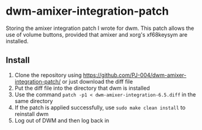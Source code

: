 # dwm-amixer-integration-patch
Storing the amixer integration patch I wrote for dwm. This patch allows the use of volume buttons, provided that amixer and xorg's xf68keysym are installed.

## Install
1. Clone the repository using https://github.com/PJ-004/dwm-amixer-integration-patch/ or just download the diff file
2. Put the diff file into the directory that dwm is installed
3. Use the command `patch -p1 < dwm-amixer-integration-6.5.diff` in the same directory
4. If the patch is applied successfully, use `sudo make clean install` to reinstall dwm
5. Log out of DWM and then log back in
